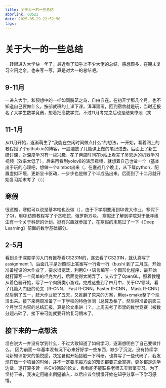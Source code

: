 ```yaml
---
title: 关于大一的一些总结
abbrlink: 60522
date: 2025-05-29 22:52:50
tags:
---
```


# 关于大一的一些总结

一转眼进入大学快一年了，最近看了知乎上不少大佬的总结，感想颇多，在期末复习空闲之余，也来写一写，算是对大一的总结吧。

## 9-11月

一进入大学，和预想中的一样如同脱笼之鸟，自由自在。在初开学那几个月，也不知道自己要做什么，按部就班的上课下课，浑浑噩噩，回到宿舍就是玩，当时还报名了大学生数学竞赛，想着把高数学完，不过11月考完之后也是结果惨淡（笑

## 11-1月

从11月开始，逐渐萌生了“我能在空闲时间做点什么”的想法，一开始，看着网上的教程搭了个github.io的博客，一股脑放了几篇课上做的笔记进去。后面上了新生研讨课，对深度学习有一些兴趣，花了两周时间在b站上看完了吴恩达的机器学习视频（效率太低了），后来再看到yolov8的演示视频，就想着自己也做一个（基本出于玩的心理吧，想做一个aimbot出来（，在鏖战几个晚上，从下载python，配置虚拟环境，更新显卡驱动，一步步也是做了个半成品出来。后面到了十二月就开始复习期末考了（（（

## 寒假

很遗憾，寒假可以说是基本啥也没做（），由于下学期要用到Qt做大作业，寒假下了Qt，用Qt仿照教程写了个贪吃蛇，俄罗斯方块。
寒假还了解到学院对于低年级生有一个关于科研的计划，挺有兴趣就参加了，在寒假的末尾过了一下《Deep Learning》前面的数学基础部分。

## 2-5月

看到关于深度学习入门有推荐看CS231N的，遂去看了CS231N，就认真写了assignment
1，后面几乎是对照网上答案写一行看一行（bushi 到了三月底，开始准备程设的大作业了，要求很宽泛，利用C++语言编写一个图形化程序，最开始就打算写一个简单的坦克大战，后面觉得太糊弄了，又去学了OpenGL，照着教程从着色器开始，写了一个肉鸽类小游戏。完成这些到了四月中，关于CV领域，看了几篇入门级的论文（R-CNN， Fast R-CNN，Faster R-CNN， Mask R-CNN）然后到了五一，赶大作业赶了五天，又推翻了原来的方案，用qt+cmake整了个烂活出来。接下来两周准备了一下学校的特色体测（总算及格了，然后得准备前面三个月学习内容的总结汇报，算是论文串讲（？。上周去考了市里的数学竞赛（被数分题击碎了，接下来可能就要开始复习期末了。

## 接下来的一点想法

坦白说大一并没有学到什么，不过大致知道了如何学习，逐渐想明白了自己要做什么。
因为前面一年基本没有沉下心来好好学一些东西，缺少了沉淀，没有持续学习新知识带来的愉悦感，决定暑假开始接触一下科研。也算写了一些代码了，我发现在做一个项目的时候，并不一定要求每方面的知识都要完全掌握，更多都是边学边做，遂打算多读一些CV领域的论文，看看能不能联系老师去实验室实习。为了坚持下来，我决定用输出倒逼输入，以后应该会慢慢开始在知乎分享一下学习感悟。
